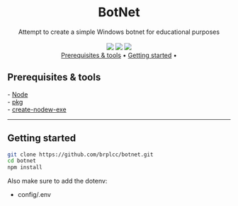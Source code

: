 <div align="center">
<h1>BotNet</h1>
Attempt to create a simple Windows botnet for educational purposes
<br>
<br>
<img src="https://img.shields.io/github/license/brplcc/botnet">
<img src="https://img.shields.io/github/last-commit/brplcc/botnet">
<img src="https://img.shields.io/github/languages/top/brplcc/botnet">
<br>
</div>

<div align="center">
<a href="#Prerequisites">Prerequisites & tools</a> •
<a href="#getting-started">Getting started</a> •
</div>


<h2 id="Prerequisites">Prerequisites & tools</h2>
- <a href="https://nodejs.org/en/download">Node</a>
<br/>
- <a href="https://github.com/vercel/pkg">pkg</a>
<br/>
- <a href="https://github.com/s-h-a-d-o-w/create-nodew-exe">create-nodew-exe</a>

---------------
<h2 id="Getting-started">Getting started</h2>

```bash 
git clone https://github.com/brplcc/botnet.git
cd botnet
npm install
```
Also make sure to add the dotenv:
- config/.env
